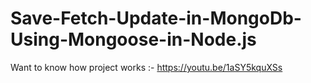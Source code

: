 # Save-Fetch-Update-in-MongoDb-Using-Mongoose-in-Node.js

Want to know how project works :-
https://youtu.be/1aSY5kquXSs
